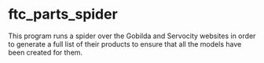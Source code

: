 # ftc_parts_spider
This program runs a spider over the Gobilda and Servocity websites in order to generate a full list of their products to ensure that all the models have been created for them.
